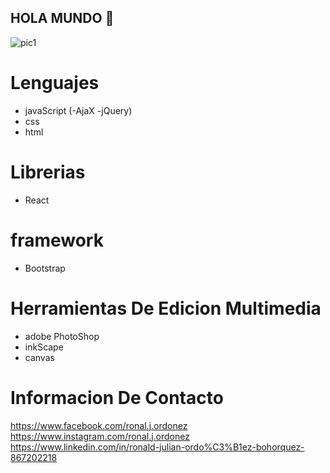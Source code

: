 ## HOLA MUNDO 👋
![pic1](https://github.com/user-attachments/assets/92d3bf20-ea48-4369-a1a7-c038f85e1720)
# Lenguajes
* javaScript (-AjaX -jQuery)
* css
* html
# Librerias
* React
# framework
* Bootstrap
# Herramientas De Edicion Multimedia
* adobe PhotoShop
* inkScape
* canvas
# Informacion De Contacto
https://www.facebook.com/ronal.j.ordonez <br>
https://www.instagram.com/ronal.j.ordonez  <br>
https://www.linkedin.com/in/ronald-julian-ordo%C3%B1ez-bohorquez-867202218
<!--

Here are some ideas to get you started:

- 🔭 I’m currently working on ...
- 🌱 I’m currently learning ...
- 👯 I’m looking to collaborate on ...
- 🤔 I’m looking for help with ...
- 💬 Ask me about ...
- 📫 How to reach me: ...
- 😄 Pronouns: ...
- ⚡ Fun fact: ...
-->
